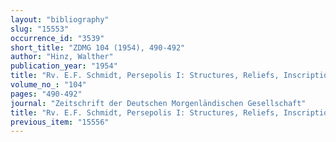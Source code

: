 ```yaml
---
layout: "bibliography"
slug: "15553"
occurrence_id: "3539"
short_title: "ZDMG 104 (1954), 490-492"
author: "Hinz, Walther"
publication_year: "1954"
title: "Rv. E.F. Schmidt, Persepolis I: Structures, Reliefs, Inscriptions"
volume_no_: "104"
pages: "490-492"
journal: "Zeitschrift der Deutschen Morgenländischen Gesellschaft"
title: "Rv. E.F. Schmidt, Persepolis I: Structures, Reliefs, Inscriptions"
previous_item: "15556"
---
```

